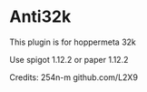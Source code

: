 # Anti32k
This plugin is for hoppermeta 32k 

Use spigot 1.12.2 or paper 1.12.2

Credits: 254n-m github.com/L2X9 
